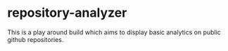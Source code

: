 # repository-analyzer
This is a play around build which aims to display basic analytics on public github repositories.
